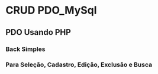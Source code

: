 # CRUD PDO_MySql

## PDO Usando PHP
### Back Simples
### Para Seleção, Cadastro, Edição, Exclusão e Busca
